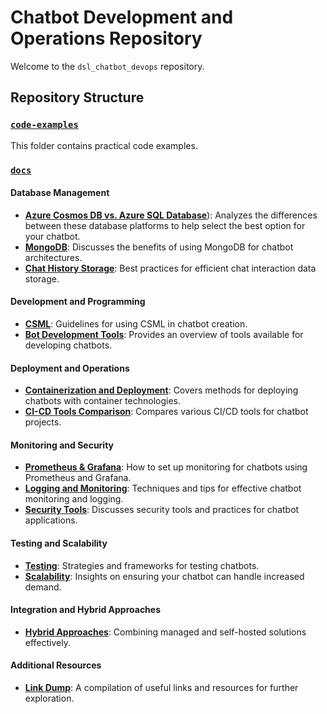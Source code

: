 # Chatbot Development and Operations Repository

Welcome to the `dsl_chatbot_devops` repository.

## Repository Structure

### [`code-examples`](https://github.com/maloan/dsl_chatbot_devops/tree/main/code-examples)
This folder contains practical code examples.

### [`docs`](https://github.com/maloan/dsl_chatbot_devops/tree/main/docs)
#### Database Management
- [**Azure Cosmos DB vs. Azure SQL Database**](https://github.com/maloan/dsl_chatbot_devops/blob/main/docs/extra/Azure%20Cosmos%20DB%20vs.%20Azure%20SQL%20Database.md)): Analyzes the differences between these database platforms to help select the best option for your chatbot.
- [**MongoDB**](https://github.com/maloan/dsl_chatbot_devops/blob/main/docs/extra/MongoDB.md): Discusses the benefits of using MongoDB for chatbot architectures.
- [**Chat History Storage**](https://github.com/maloan/dsl_chatbot_devops/blob/main/docs/Chat%20history%20storage.md): Best practices for efficient chat interaction data storage.

#### Development and Programming
- [**CSML**](https://github.com/maloan/dsl_chatbot_devops/blob/main/docs/extra/CSML.md): Guidelines for using CSML in chatbot creation.
- [**Bot Development Tools**](https://github.com/maloan/dsl_chatbot_devops/blob/main/docs/Bot%20Development%20Tools.md): Provides an overview of tools available for developing chatbots.

#### Deployment and Operations
- [**Containerization and Deployment**](https://github.com/maloan/dsl_chatbot_devops/blob/main/docs/Containerization%20and%20Deployment.md): Covers methods for deploying chatbots with container technologies.
- [**CI-CD Tools Comparison**](https://github.com/maloan/dsl_chatbot_devops/blob/main/docs/CI-CD%20Tools%20Comparison.md): Compares various CI/CD tools for chatbot projects.

#### Monitoring and Security
- [**Prometheus & Grafana**](https://github.com/maloan/dsl_chatbot_devops/blob/main/docs/extra/Prometheus%20&%20Grafana.md): How to set up monitoring for chatbots using Prometheus and Grafana.
- [**Logging and Monitoring**](https://github.com/maloan/dsl_chatbot_devops/blob/main/docs/Logging%20and%20Monitoring.md): Techniques and tips for effective chatbot monitoring and logging.
- [**Security Tools**](https://github.com/maloan/dsl_chatbot_devops/blob/main/docs/Security%20Tools.md): Discusses security tools and practices for chatbot applications.

#### Testing and Scalability
- [**Testing**](https://github.com/maloan/dsl_chatbot_devops/blob/main/docs/Testing.md): Strategies and frameworks for testing chatbots.
- [**Scalability**](https://github.com/maloan/dsl_chatbot_devops/blob/main/docs/scalability.md): Insights on ensuring your chatbot can handle increased demand.

#### Integration and Hybrid Approaches
- [**Hybrid Approaches**](https://github.com/maloan/dsl_chatbot_devops/blob/main/docs/extra/Hybrid%20approachs.md): Combining managed and self-hosted solutions effectively.

#### Additional Resources
- [**Link Dump**](https://github.com/maloan/dsl_chatbot_devops/blob/main/docs/extra/Link%20dump.md): A compilation of useful links and resources for further exploration.
